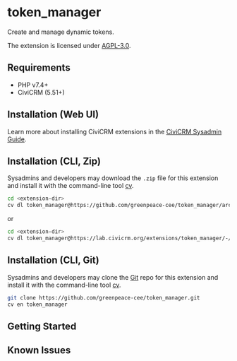# token_manager

Create and manage dynamic tokens.

The extension is licensed under [AGPL-3.0](LICENSE.txt).

## Requirements

* PHP v7.4+
* CiviCRM (5.51+)

## Installation (Web UI)

Learn more about installing CiviCRM extensions in the [CiviCRM Sysadmin Guide](https://docs.civicrm.org/sysadmin/en/latest/customize/extensions/).

## Installation (CLI, Zip)

Sysadmins and developers may download the `.zip` file for this extension and
install it with the command-line tool [cv](https://github.com/civicrm/cv).

```bash
cd <extension-dir>
cv dl token_manager@https://github.com/greenpeace-cee/token_manager/archive/master.zip
```
or
```bash
cd <extension-dir>
cv dl token_manager@https://lab.civicrm.org/extensions/token_manager/-/archive/main/token_manager-main.zip
```

## Installation (CLI, Git)

Sysadmins and developers may clone the [Git](https://en.wikipedia.org/wiki/Git) repo for this extension and
install it with the command-line tool [cv](https://github.com/civicrm/cv).

```bash
git clone https://github.com/greenpeace-cee/token_manager.git
cv en token_manager
```

## Getting Started

## Known Issues
